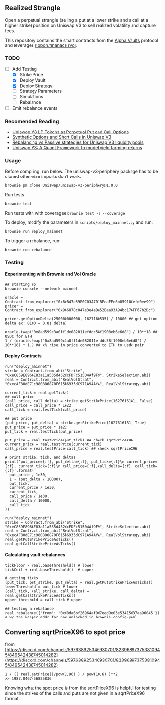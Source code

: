 ## Realized Strangle
Open a perpetual strangle (selling a put at a lower strike and a call at a higher strike) position on Uniswap V3 to sell realized volatility and capture fees. 

This repository contains the smart contracts from the [Alpha Vaults](https://alpha.charm.fi/) protocol and leverages [ribbon.finanace rvol](https://github.com/ribbon-finance/rvol).

### TODO 
- [ ] Add Testing 
  - [x] Strike Price
  - [x] Deploy Vault
  - [x] Deploy Strategy
  - [ ] Strategy Parameters
  - [ ] Simulations
  - [ ] Rebalance
- [ ] Emit rebalance events

### Recomended Reading
- [Uniswap V3 LP Tokens as Perpetual Put and Call Options](https://lambert-guillaume.medium.com/uniswap-v3-lp-tokens-as-perpetual-put-and-call-options-5b66219db827)
- [Synthetic Options and Short Calls in Uniswap V3](https://lambert-guillaume.medium.com/synthetic-options-and-short-calls-in-uniswap-v3-a3aea5e4e273)
- [Rebalancing vs Passive strategies for Uniswap V3 liquidity pools](https://medium.com/@DeFiScientist/rebalancing-vs-passive-strategies-for-uniswap-v3-liquidity-pools-754f033bdabc)
- [Uniswap V3: A Quant Framework to model yield farming returns](https://medium.com/@DeFiScientist/uniswap-v3-a-quant-framework-to-model-yield-farming-returns-941a1600425e)

### Usage

Before compiling, run below. The uniswap-v3-periphery package has to be cloned
otherwise imports don't work.

`brownie pm clone Uniswap/uniswap-v3-periphery@1.0.0`

Run tests

`brownie test`

Run tests with with coveragee
`brownie test -s --coverage`

To deploy, modify the parameters in `scripts/deploy_mainnet.py` and run:

`brownie run deploy_mainnet`

To trigger a rebalance, run:

`brownie run rebalance`

### Testing

#### Experimenting with Brownie and Vol Oracle
 
```
## starting up 
brownie console --network mainnet

oracle = Contract.from_explorer("0x8eB47e59E0C03A7D1BFeaFEe6b85910Cefd0ee99")
pricer = Contract.from_explorer("0x966878c047e3e4aDa52Baa93A94bc176FF67b2Dc")

pricer.getOptionDelta(250000000000, 1627160535) / 10000 ## get option delta ex: 8100 = 0.81 delta)

oracle.twap("0x8ad599c3a0ff1de082011efddc58f1908eb6e6d8") / 10**18 ## USDC for ETH
1 / (oracle.twap("0x8ad599c3a0ff1de082011efddc58f1908eb6e6d8") / 10**18) * 1.2 ## x% rise in price converted to ETH to usdc pair
```

#### Deploy Contracts
```
run("deploy_mainnet")
strike = Contract.from_abi("Strike", "0xeC859E8966E83a11a535d452dcFDFc51504Af9F9", StrikeSelection.abi)
real = Contract.from_abi("RealVolStrat", "0xecAF80dE71c980886870F615b6933dC971A94AfA", RealVolStrategy.abi)

current_tick = real.getTick()
## call price
(call_price, call_delta) = strike.getStrikePrice(1627616181, False)
call_price = call_price * 1e22
call_tick = real.testTick(call_price)

## put price
(put_price, put_delta) = strike.getStrikePrice(1627616181, True)
put_price = put_price * 1e22
put_tick = real.testTick(put_price)

put_price = real.testPrice(put_tick) ## check sqrtPriceX96
current_price = real.testPrice(current_tick)
call_price = real.testPrice(call_tick) ## check sqrtPriceX96

# print strike, tick, and deltas
print('put_price={:f}, put_delta={:f}, put_tick={:f}\n current_price={:f}, current_tick={:f}\n call_price={:f},call_delta={:f}, call_tick={:f}'.format(
  put_price / 1e30, 
  1 - (put_delta / 10000), 
  put_tick,
  current_price / 1e30,
  current_tick,
  call_price / 1e30, 
  call_delta / 10000,
  call_tick
))
```

```
run("deploy_mainnet")
strike = Contract.from_abi("Strike", "0xeC859E8966E83a11a535d452dcFDFc51504Af9F9", StrikeSelection.abi)
real = Contract.from_abi("RealVolStrat", "0xecAF80dE71c980886870F615b6933dC971A94AfA", RealVolStrategy.abi)
real.getPutStrikePriceAsTicks()
real.getCallStrikePriceAsTicks()
```

#### Calculating vault rebalances
```
tickFloor - real.baseThreshold() # lower
tickCeil + real.baseThreshold()  # upper

# getting ticks
(put_tick, put_strike, put_delta) = real.getPutStrikePriceAsTicks() 
lowerThreshold = put_tick # lower
(call_tick, call_strike, call_delta) = real.getCallStrikePriceAsTicks()
upper_threshold = call_tick # upper

## testing a rebalance
real.rebalance({'from': '0xd8da6bf26964af9d7eed9e03e53415d37aa96045'}) # w/ the keeper addr for now unlocked in brownie-config.yaml
```

## Converting sqrtPriceX96 to spot price 
from [https://discord.com/channels/597638925346930701/823968973753810945/849542438745014282](https://discord.com/channels/597638925346930701/823968973753810945/849542438745014282)

```
1 / (( real.getPrice()/pow(2,96) ) / pow(10,6) )**2
>> 1987.0467456825836
```

Knowing what the spot price is from the sqrtPriceX96 is helpful for testing since the strikes of the calls and puts are not given in a sqrtPriceX96 format.
